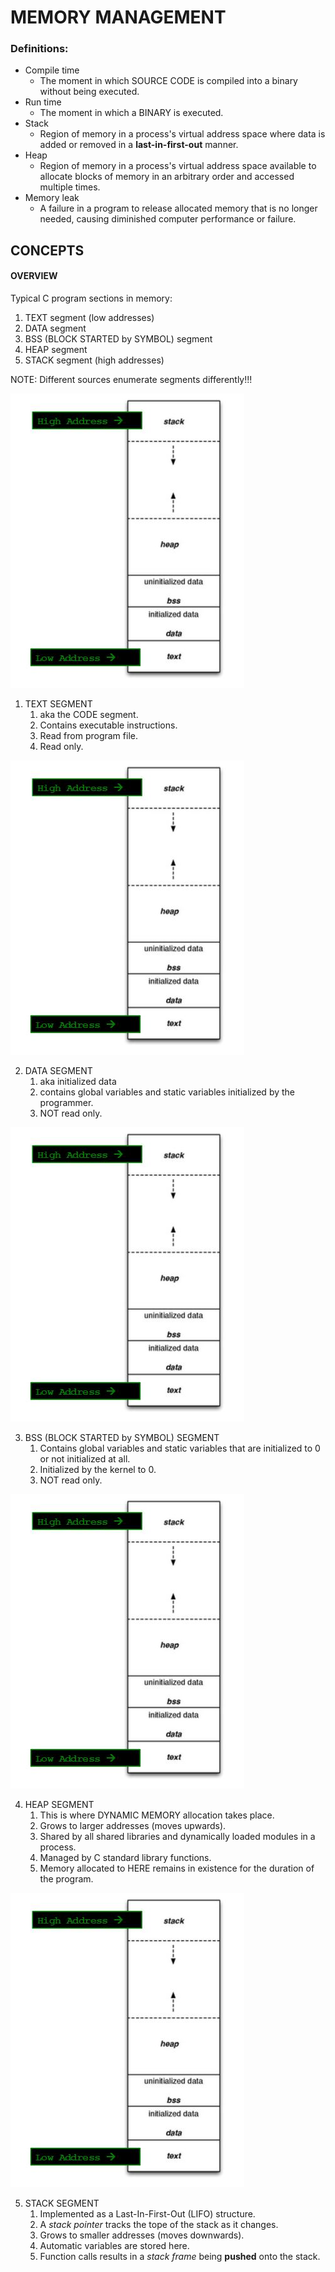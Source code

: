 # MEMORY MANAGEMENT

### Definitions:
* Compile time
    * The moment in which SOURCE CODE is compiled into a binary without being executed.
* Run time
    * The moment in which a BINARY is executed.
* Stack
    * Region of memory in a process's virtual address space where data is added or removed in a **last-in-first-out** manner.
* Heap
    * Region of memory in a process's virtual address space available to allocate blocks of memory in an arbitrary order and accessed multiple times.
* Memory leak
    * A failure in a program to release allocated memory that is no longer needed, causing diminished computer performance or failure.

## CONCEPTS

#### OVERVIEW

Typical C program sections in memory:
1. TEXT segment (low addresses)
2. DATA segment
3. BSS (BLOCK STARTED by SYMBOL) segment
4. HEAP segment
5. STACK segment (high addresses)

NOTE: Different sources enumerate segments differently!!!

![](/assets/memorymngmt.jpg)


1. TEXT SEGMENT
    1. aka the CODE segment.
    2. Contains executable instructions.
    3. Read from program file.
    4. Read only.

![](/assets/memorymngmt.jpg)

2. DATA SEGMENT
    1. aka initialized data
    2. contains global variables and static variables initialized by the programmer.
    3. NOT read only.

![](/assets/memorymngmt.jpg)

3. BSS (BLOCK STARTED by SYMBOL) SEGMENT
    1. Contains global variables and static variables that are initialized to 0 or not initialized at all.
    2. Initialized by the kernel to 0.
    3. NOT read only.

![](/assets/memorymngmt.jpg)

4. HEAP SEGMENT
    1. This is where DYNAMIC MEMORY allocation takes place.
    2. Grows to larger addresses (moves upwards).
    3. Shared by all shared libraries and dynamically loaded modules in a process.
    4. Managed by C standard library functions.
    5. Memory allocated to HERE remains in existence for the duration of the program.

![](/assets/memorymngmt.jpg)

5. STACK SEGMENT
    1. Implemented as a Last-In-First-Out (LIFO) structure.
    2. A *stack pointer* tracks the tope of the stack as it changes.
    3. Grows to smaller addresses (moves downwards).
    4. Automatic variables are stored here.
    5. Function calls results in a *stack frame* being **pushed** onto the stack.